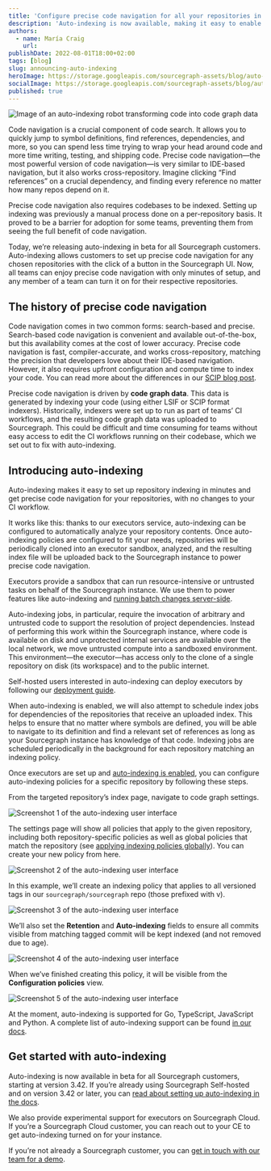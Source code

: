```yaml
---
title: 'Configure precise code navigation for all your repositories in minutes with auto-indexing'
description: 'Auto-indexing is now available, making it easy to enable precise code navigation for all of your repositories in minutes.'
authors:
  - name: María Craig
    url: 
publishDate: 2022-08-01T18:00+02:00
tags: [blog]
slug: announcing-auto-indexing
heroImage: https://storage.googleapis.com/sourcegraph-assets/blog/auto-indexing/auto-indexing-hero.png
socialImage: https://storage.googleapis.com/sourcegraph-assets/blog/auto-indexing/auto-indexing-hero.png
published: true
---
```


![Image of an auto-indexing robot transforming code into code graph data](https://storage.googleapis.com/sourcegraph-assets/blog/auto-indexing/auto-indexing-hero.png)

Code navigation is a crucial component of code search. It allows you to quickly jump to symbol definitions, find references, dependencies, and more, so you can spend less time trying to wrap your head around code and more time writing, testing, and shipping code. Precise code navigation—the most powerful version of code navigation—is very similar to IDE-based navigation, but it also works cross-repository. Imagine clicking “Find references” on a crucial dependency, and finding every reference no matter how many repos depend on it.

Precise code navigation also requires codebases to be indexed. Setting up indexing was previously a manual process done on a per-repository basis. It proved to be a barrier for adoption for some teams, preventing them from seeing the full benefit of code navigation.

Today, we’re releasing auto-indexing in beta for all Sourcegraph customers. Auto-indexing allows customers to set up precise code navigation for any chosen repositories with the click of a button in the Sourcegraph UI. Now, all teams can enjoy precise code navigation with only minutes of setup, and any member of a team can turn it on for their respective repositories.

## The history of precise code navigation 

Code navigation comes in two common forms: search-based and precise. Search-based code navigation is convenient and available out-of-the-box, but this availability comes at the cost of lower accuracy. Precise code navigation is fast, compiler-accurate, and works cross-repository, matching the precision that developers love about their IDE-based navigation. However, it also requires upfront configuration and compute time to index your code. You can read more about the differences in our [SCIP blog post](https://about.sourcegraph.com/blog/announcing-scip).

Precise code navigation is driven by **code graph data**. This data is generated by indexing your code (using either LSIF or SCIP format indexers). Historically, indexers were set up to run as part of teams’ CI workflows, and the resulting code graph data was uploaded to Sourcegraph. This could be difficult and time consuming for teams without easy access to edit the CI workflows running on their codebase, which we set out to fix with auto-indexing.

## Introducing auto-indexing

Auto-indexing makes it easy to set up repository indexing in minutes and get precise code navigation for your repositories, with no changes to your CI workflow.

It works like this: thanks to our executors service, auto-indexing can be configured to automatically analyze your repository contents. Once auto-indexing policies are configured to fit your needs, repositories will be periodically cloned into an executor sandbox, analyzed, and the resulting index file will be uploaded back to the Sourcegraph instance to power precise code navigation.

Executors provide a sandbox that can run resource-intensive or untrusted tasks on behalf of the Sourcegraph instance. We use them to power features like auto-indexing and [running batch changes server-side](https://docs.sourcegraph.com/batch_changes/explanations/server_side). 

Auto-indexing jobs, in particular, require the invocation of arbitrary and untrusted code to support the resolution of project dependencies. Instead of performing this work within the Sourcegraph instance, where code is available on disk and unprotected internal services are available over the local network, we move untrusted compute into a sandboxed environment. This environment—the executor—has access only to the clone of a single repository on disk (its workspace) and to the public internet. 

Self-hosted users interested in auto-indexing can deploy executors by following our [deployment guide](https://docs.sourcegraph.com/admin/deploy_executors).

When auto-indexing is enabled, we will also attempt to schedule index jobs for dependencies of the repositories that receive an uploaded index. This helps to ensure that no matter where symbols are defined, you will be able to navigate to its definition and find a relevant set of references as long as your Sourcegraph instance has knowledge of that code. Indexing jobs are scheduled periodically in the background for each repository matching an indexing policy.

Once executors are set up and [auto-indexing is enabled](https://docs.sourcegraph.com/code_intelligence/how-to/enable_auto_indexing), you can configure auto-indexing policies for a specific repository by following these steps.

From the targeted repository’s index page, navigate to code graph settings.

![Screenshot 1 of the auto-indexing user interface](https://storage.googleapis.com/sourcegraph-assets/blog/auto-indexing/repo-page-1.png)

The settings page will show all policies that apply to the given repository, including both repository-specific policies as well as global policies that match the repository (see [applying indexing policies globally](https://docs.sourcegraph.com/code_intelligence/how-to/configure_auto_indexing#applying-indexing-policies-globally)). You can create your new policy from here.

![Screenshot 2 of the auto-indexing user interface](https://storage.googleapis.com/sourcegraph-assets/blog/auto-indexing/policies-page-2.png)

In this example, we’ll create an indexing policy that applies to all versioned tags in our `sourcegraph/sourcegraph` repo (those prefixed with v).

![Screenshot 3 of the auto-indexing user interface](https://storage.googleapis.com/sourcegraph-assets/blog/auto-indexing/create-config-3.png)

We’ll also set the **Retention** and **Auto-indexing** fields to ensure all commits visible from matching tagged commit will be kept indexed (and not removed due to age).

![Screenshot 4 of the auto-indexing user interface](https://storage.googleapis.com/sourcegraph-assets/blog/auto-indexing/save-config-4.png)

When we’ve finished creating this policy, it will be visible from the **Configuration policies** view.

![Screenshot 5 of the auto-indexing user interface](https://storage.googleapis.com/sourcegraph-assets/blog/auto-indexing/final-page-5.png)

At the moment, auto-indexing is supported for Go, TypeScript, JavaScript and Python. A complete list of auto-indexing support can be found [in our docs](https://docs.sourcegraph.com/code_intelligence/explanations/auto_indexing).

## Get started with auto-indexing

Auto-indexing is now available in beta for all Sourcegraph customers, starting at version 3.42. If you’re already using Sourcegraph Self-hosted and on version 3.42 or later, you can [read about setting up auto-indexing in the docs](https://docs.sourcegraph.com/code_intelligence/explanations/auto_indexing). 

We also provide experimental support for executors on Sourcegraph Cloud. If you’re a Sourcegraph Cloud customer, you can reach out to your CE to get auto-indexing turned on for your instance.

If you’re not already a Sourcegraph customer, you can [get in touch with our team for a demo](https://about.sourcegraph.com/demo).
